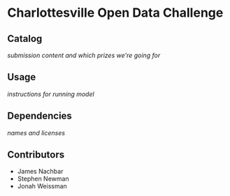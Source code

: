 # Charlottesville Open Data Challenge

## Catalog
_submission content and which prizes we're going for_

## Usage
_instructions for running model_

## Dependencies
_names and licenses_

## Contributors
* James Nachbar
* Stephen Newman
* Jonah Weissman
